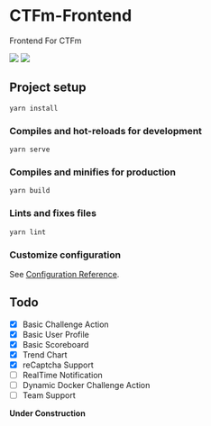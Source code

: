 # CTFm-Frontend

Frontend For CTFm

![](https://www.travis-ci.org/EkiXu/CTFm_Frontend.svg?branch=master) ![](https://img.shields.io/github/last-commit/EkiXu/CTFm_Frontend)

## Project setup

```
yarn install
```

### Compiles and hot-reloads for development

```
yarn serve
```

### Compiles and minifies for production

```
yarn build
```

### Lints and fixes files

```
yarn lint
```

### Customize configuration

See [Configuration Reference](https://cli.vuejs.org/config/).

## Todo

- [x] Basic Challenge Action
- [x] Basic User Profile
- [x] Basic Scoreboard
- [x] Trend Chart
- [x] reCaptcha Support
- [ ] RealTime Notification
- [ ] Dynamic Docker Challenge Action
- [ ] Team Support

**Under Construction**